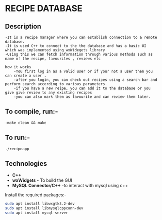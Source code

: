 # RECIPE DATABASE

## Description
	-It is a recipe manager where you can establish connection to a remote database.
	-It is used C++ to connect to the the database and has a basic UI which was implemented using wxWidegets library
	-Using this we can fetch information through various methods such as name of the recipe, favourites , reviews etc 
	
	how it works
		-You first log in as a valid user or if your not a user then you can create a user .
		-after you login, you can check out recipes using a search bar and perform search according to various parameters.
		-if you have a new reipe, you can add it to the database or you give give review to any existing recipes
		-you can also mark them as favourite and can review them later.

## To compile, run:-
	-make clean && make

## To run:-
	./recipeapp
	
## Technologies

- **C++** 
- **wxWidgets** - To build the GUI
- **MySQL Connector/C++** -to interact with mysql using c++

Install the required packages:-


```bash
sudo apt install libwxgtk3.2-dev 
sudo apt install libmysqlcppconn-dev
sudo apt install mysql-server


	
